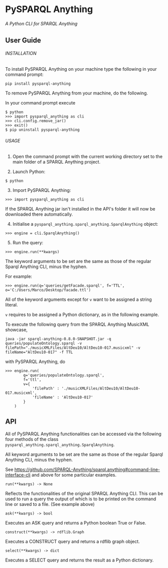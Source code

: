 # PySPARQL Anything
###### A Python CLI for SPARQL Anything

## User Guide

###### INSTALLATION 

To install PySPARQL Anything on your machine type the following in your command prompt:
```
pip install pysparql-anything 
```

To remove PySPARQL Anything from your machine, do the following.

In your command prompt execute
```
$ python
>>> import pysparql_anything as cli
>>> cli.config.remove_jar()
>>> exit()
$ pip uninstall pysparql-anything
```

###### USAGE

1) Open the command prompt with the current working directory set to the main folder of a SPARQL Anything project.

2) Launch Python: 
```
$ python 
```
   
3) Import PySPARQL Anything: 
```
>>> import pysparql_anything as cli
```

If the SPARQL Anything jar isn't installed in the API's folder it will now be downloaded there automatically.

4) Initialise a ```pysparql_anything.sparql_anything.SparqlAnything``` object:
``` 
>>> engine = cli.SparqlAnything()
```

5) Run the query:
```
>>> engine.run(**kwargs)
```
The keyword arguments to be set are the same as those of the regular Sparql Anything CLI, minus the hyphen. 

For example:
```
>>> engine.run(q='queries/getFacade.sparql', f='TTL', o='C:/Users/Marco/Desktop/facade.ttl')
```

All of the keyword arguments except for ```v``` want to be assigned a string literal. 

```v``` requires to be assigned a Python dictionary, as in the following example.

To execute the following query from the SPARQL Anything MusicXML showcase,
```
java -jar sparql-anything-0.8.0-SNAPSHOT.jar -q queries/populateOntology.sparql -v filePath="./musicXMLFiles/AltDeu10/AltDeu10-017.musicxml" -v fileName="AltDeu10-017" -f TTL
```

with PySPARQL Anything, do
```
>>> engine.run(
    	q='queries/populateOntology.sparql',
    	f='ttl',
    	v={
            'filePath' : './musicXMLFiles/AltDeu10/AltDeu10-017.musicxml',
            'fileName' : 'AltDeu10-017'
    	}
    )
```

## API

All of PySPARQL Anything functionalities can be accessed via the following four methods of the class 
```pysparql_anything.sparql_anything.SparqlAnything```.

All keyword arguments to be set are the same as those of the regular Sparql Anything CLI, minus the hyphen.

See https://github.com/SPARQL-Anything/sparql.anything#command-line-interface-cli  and above for some particular
examples.

``` run(**kwargs) -> None ```

Reflects the functionalities of the original SPARQL Anything CLI. This can be used to run a query the output of
which is to be printed on the command line or saved to a file. (See example above)

``` ask(**kwargs) -> bool ```

Executes an ASK query and returns a Python boolean True or False.

``` construct(**kwargs) -> rdflib.Graph ```

Executes a CONSTRUCT query and returns a rdflib graph object.

``` select(**kwargs) -> dict ```

Executes a SELECT query and returns the result as a Python dictionary. 